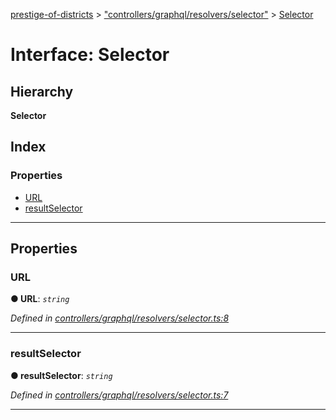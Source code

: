 [prestige-of-districts](../README.md) > ["controllers/graphql/resolvers/selector"](../modules/_controllers_graphql_resolvers_selector_.md) > [Selector](../interfaces/_controllers_graphql_resolvers_selector_.selector.md)

# Interface: Selector

## Hierarchy

**Selector**

## Index

### Properties

* [URL](_controllers_graphql_resolvers_selector_.selector.md#url)
* [resultSelector](_controllers_graphql_resolvers_selector_.selector.md#resultselector)

---

## Properties

<a id="url"></a>

###  URL

**● URL**: *`string`*

*Defined in [controllers/graphql/resolvers/selector.ts:8](https://github.com/YarosJ/prestige-of-districts/blob/17f0d7b/controllers/graphql/resolvers/selector.ts#L8)*

___
<a id="resultselector"></a>

###  resultSelector

**● resultSelector**: *`string`*

*Defined in [controllers/graphql/resolvers/selector.ts:7](https://github.com/YarosJ/prestige-of-districts/blob/17f0d7b/controllers/graphql/resolvers/selector.ts#L7)*

___

